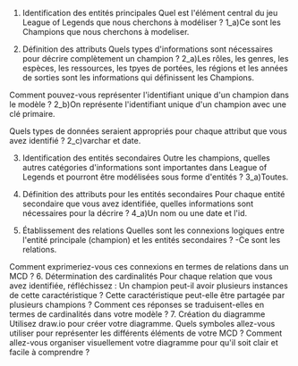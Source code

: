 1. Identification des entités principales
Quel est l'élément central du jeu League of Legends que nous cherchons à modéliser ?
1_a)Ce sont les Champions que nous cherchons à modeliser.

2. Définition des attributs
Quels types d'informations sont nécessaires pour décrire complètement un champion ?
2_a)Les rôles, les genres, les espèces, les ressources, les tpyes de portées, les régions et les années de sorties sont les informations qui définissent les Champions.

Comment pouvez-vous représenter l'identifiant unique d'un champion dans le modèle ?
2_b)On représente l'identifiant unique d'un champion avec une clé primaire.

Quels types de données seraient appropriés pour chaque attribut que vous avez identifié ?
2_c)varchar et date.
  
3. Identification des entités secondaires
Outre les champions, quelles autres catégories d'informations sont importantes dans League of Legends et pourront être modélisées sous forme d'entités ?
3_a)Toutes.

4. Définition des attributs pour les entités secondaires
Pour chaque entité secondaire que vous avez identifiée, quelles informations sont nécessaires pour la décrire ?
4_a)Un nom ou une date et l'id.
  
5. Établissement des relations
Quelles sont les connexions logiques entre l'entité principale (champion) et les entités secondaires ?
-Ce sont les relations.

Comment exprimeriez-vous ces connexions en termes de relations dans un MCD ?
6. Détermination des cardinalités
Pour chaque relation que vous avez identifiée, réfléchissez :
Un champion peut-il avoir plusieurs instances de cette caractéristique ?
Cette caractéristique peut-elle être partagée par plusieurs champions ?
Comment ces réponses se traduisent-elles en termes de cardinalités dans votre modèle ?
7. Création du diagramme
Utilisez draw.io pour créer votre diagramme. Quels symboles allez-vous utiliser pour représenter les différents éléments de votre MCD ?
Comment allez-vous organiser visuellement votre diagramme pour qu'il soit clair et facile à comprendre ?
